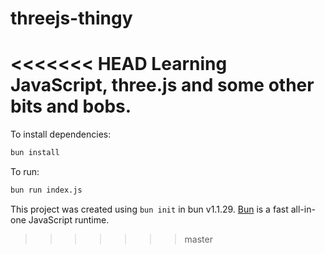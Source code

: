 # threejs-thingy
<<<<<<< HEAD
Learning JavaScript, three.js and some other bits and bobs.
=======

To install dependencies:

```bash
bun install
```

To run:

```bash
bun run index.js
```

This project was created using `bun init` in bun v1.1.29. [Bun](https://bun.sh) is a fast all-in-one JavaScript runtime.
>>>>>>> master
